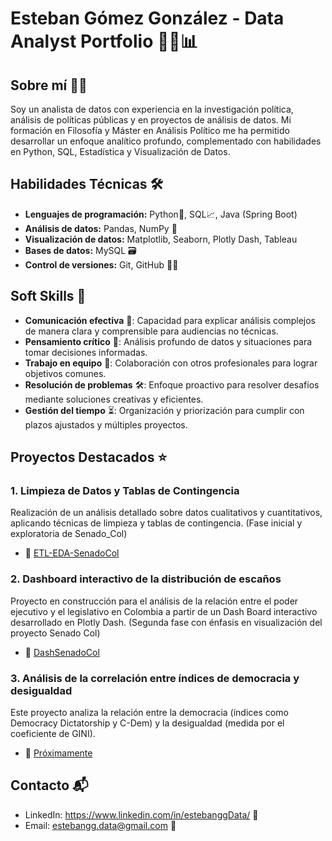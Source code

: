 # Esteban Gómez González - Data Analyst Portfolio 👨‍💻📊

## Sobre mí 🧑‍💼
Soy un analista de datos con experiencia en la investigación política, análisis de políticas públicas y en proyectos de análisis de datos. Mi formación en Filosofía y Máster en Análisis Político me ha permitido desarrollar un enfoque analítico profundo, complementado con habilidades en Python, SQL, Estadística y Visualización de Datos.

## Habilidades Técnicas 🛠️
- **Lenguajes de programación:** Python🐍, SQL📈, Java (Spring Boot) 
- **Análisis de datos:** Pandas, NumPy 🔢
- **Visualización de datos:** Matplotlib, Seaborn, Plotly Dash, Tableau 
- **Bases de datos:** MySQL 🗃️
- **Control de versiones:** Git, GitHub 🧑‍💻

## Soft Skills 💬
- **Comunicación efectiva** 📢: Capacidad para explicar análisis complejos de manera clara y comprensible para audiencias no técnicas.
- **Pensamiento crítico** 🧠: Análisis profundo de datos y situaciones para tomar decisiones informadas.
- **Trabajo en equipo** 🤝: Colaboración con otros profesionales para lograr objetivos comunes.
- **Resolución de problemas** 🛠️: Enfoque proactivo para resolver desafíos mediante soluciones creativas y eficientes.
- **Gestión del tiempo** ⏳: Organización y priorización para cumplir con plazos ajustados y múltiples proyectos.

## Proyectos Destacados ⭐
### 1. **Limpieza de Datos y Tablas de Contingencia**
Realización de un análisis detallado sobre datos cualitativos y cuantitativos, aplicando técnicas de limpieza y tablas de contingencia. (Fase inicial y exploratoria de Senado_Col)
- 🔗 [ETL-EDA-SenadoCol](https://github.com/EstebanGomezG/ETL-EDA-SenadoCol)

### 2. **Dashboard interactivo de la distribución de escaños**
Proyecto en construcción para el análisis de la relación entre el poder ejecutivo y el legislativo en Colombia a partir de un Dash Board interactivo desarrollado en Plotly Dash. (Segunda fase con énfasis en visualización del proyecto Senado Col)
- 🔗 [DashSenadoCol](https://github.com/EstebanGomezG/DashSenadoCol)

### 3. **Análisis de la correlación entre índices de democracia y desigualdad**
Este proyecto analiza la relación entre la democracia (índices como Democracy Dictatorship y C-Dem) y la desigualdad (medida por el coeficiente de GINI).
- 🔗 [Próximamente](Próximamente)



## Contacto 📬
- LinkedIn: https://www.linkedin.com/in/estebanggData/ 💼
- Email: estebangg.data@gmail.com 📧